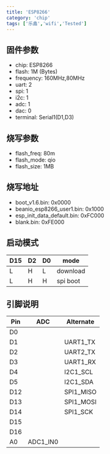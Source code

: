 ```yaml
---
title: 'ESP8266'
category: 'chip'
tags: ['乐鑫','wifi','Tested']
---
```


## 固件参数

- chip: ESP8266
- flash: 1M (Bytes)
- frequency: 160MHz,80MHz
- uart: 2
- spi: 1
- i2c: 1
- adc: 1
- dac: 0
- terminal: Serial1(D1,D3)

## 烧写参数

- flash_freq: 80m
- flash_mode: qio
- flash_size: 1MB

## 烧写地址

- boot_v1.6.bin: 0x0000
- beanio_esp8266_user1.bin: 0x1000
- esp_init_data_default.bin: 0xFC000
- blank.bin: 0xFE000

## 启动模式

| D15 | D2  | D0  | mode     |
| --- | --- | --- | -------- |
| L   | H   | L   | download |
| L   | H   | H   | spi boot |

## 引脚说明

| Pin | ADC      | Alternate |
| --- | -------- | --------- |
| D0  |          |           |
| D1  |          | UART1_TX  |
| D2  |          | UART2_TX  |
| D3  |          | UART1_RX  |
| D4  |          | I2C1_SCL  |
| D5  |          | I2C1_SDA  |
| D12 |          | SPI1_MISO |
| D13 |          | SPI1_MOSI |
| D14 |          | SPI1_SCK  |
| D15 |          |           |
| D16 |          |           |
| A0  | ADC1_IN0 |           |
